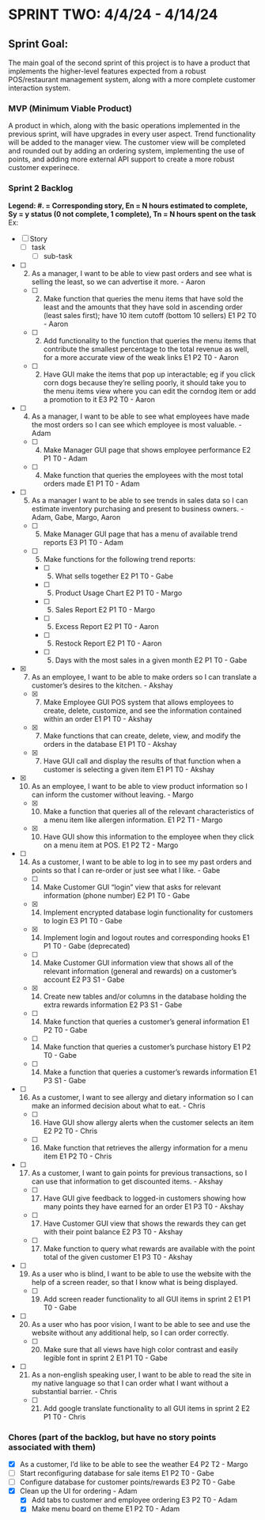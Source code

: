 # SPRINT TWO: 4/4/24 - 4/14/24

## Sprint Goal:
The main goal of the second sprint of this project is to have a product that implements the higher-level features expected from a robust POS/restaurant management system, along with a more complete customer interaction system. 

### MVP (Minimum Viable Product)
A product in which, along with the basic operations implemented in the previous sprint, will have upgrades in every user aspect. Trend functionality will be added to the manager view. The customer view will be completed and rounded out by adding an ordering system, implementing the use of points, and adding more external API support to create a more robust customer experinece. 

### Sprint 2 Backlog
**Legend: #. = Corresponding story, En = N hours estimated to complete, Sy = y status (0 not complete, 1 complete), Tn = N hours spent on the task**
Ex:
- [ ] Story
  - [ ] task
    - [ ] sub-task
- [ ] 2. As a manager, I want to be able to view past orders and see what is selling the least, so we can advertise it more. - Aaron
  - [ ] 2. Make function that queries the menu items that have sold the least and the amounts that they have sold in ascending order (least sales first); have 10 item cutoff (bottom 10 sellers) E1 P2 T0 - Aaron
  - [ ] 2. Add functionality to the function that queries the menu items that contribute the smallest percentage to the total revenue as well, for a more accurate view of the weak links E1 P2 T0 - Aaron
  - [ ] 2. Have GUI make the items that pop up interactable; eg if you click corn dogs because they’re selling poorly, it should take you to the menu items view where you can edit the corndog item or add a promotion to it E3 P2 T0 - Aaron
- [ ] 4. As a manager, I want to be able to see what employees have made the most orders so I can see which employee is most valuable. - Adam
  - [ ] 4. Make Manager GUI page that shows employee performance E2 P1 T0 - Adam
  - [ ] 4. Make function that queries the employees with the most total orders made E1 P1 T0 - Adam
- [ ] 5. As a manager I want to be able to see trends in sales data so I can estimate inventory purchasing and present to business owners. - Adam, Gabe, Margo, Aaron
  - [ ] 5. Make Manager GUI page that has a menu of available trend reports E3 P1 T0 - Adam
  - [ ] 5. Make functions for the following trend reports:
    - [ ] 5. What sells together E2 P1 T0 - Gabe
    - [ ] 5. Product Usage Chart E2 P1 T0 - Margo
    - [ ] 5. Sales Report E2 P1 T0 - Margo
    - [ ] 5. Excess Report E2 P1 T0 - Aaron
    - [ ] 5. Restock Report E2 P1 T0 - Aaron
    - [ ] 5. Days with the most sales in a given month E2 P1 T0 - Gabe
- [x] 7. As an employee, I want to be able to make orders so I can translate a customer’s desires to the kitchen. - Akshay
  - [x] 7. Make Employee GUI POS system that allows employees to create, delete, customize, and see the information contained within an order E1 P1 T0 - Akshay
  - [x] 7. Make functions that can create, delete, view, and modify the orders in the database E1 P1 T0 - Akshay
  - [x] 7. Have GUI call and display the results of that function when a customer is selecting a given item E1 P1 T0 - Akshay
- [X] 10. As an employee, I want to be able to view product information so I can inform the customer without leaving. - Margo
  - [X] 10. Make a function that queries all of the relevant characteristics of a menu item like allergen information.  E1 P2 T1 - Margo
  - [X] 10. Have GUI show this information to the employee when they click on a menu item at POS. E1 P2 T2 - Margo
- [ ] 14. As a customer, I want to be able to log in to see my past orders and points so that I can re-order or just see what I like. - Gabe
  - [ ] 14. Make Customer GUI “login” view that asks for relevant information (phone number)  E2 P1 T0 - Gabe
  - [x] 14. Implement encrypted database login functionality for customers to login E3 P1 T0 - Gabe
  - [x] 14. Implement login and logout routes and corresponding hooks E1 P1 T0 - Gabe (deprecated)
  - [ ] 14. Make Customer GUI information view that shows all of the relevant information (general and rewards) on a customer’s account E2 P3 S1 - Gabe
  - [x] 14. Create new tables and/or columns in the database holding the extra rewards information E2 P3 S1 - Gabe
  - [ ] 14. Make function that queries a customer’s general information E1 P2 T0 - Gabe
  - [ ] 14. Make function that queries a customer’s purchase history   E1 P2 T0 - Gabe
  - [ ] 14. Make a function that queries a customer’s rewards information  E1 P3 S1 - Gabe
- [ ] 16. As a customer, I want to see allergy and dietary information so I can make an informed decision about what to eat. - Chris
  - [ ] 16. Have GUI show allergy alerts when the customer selects an item E2 P2 T0 - Chris
  - [ ] 16. Make function that retrieves the allergy information for a menu item E1 P2 T0 - Chris
- [ ] 17. As a customer, I want to gain points for previous transactions, so I can use that information to get discounted items. - Akshay
  - [ ] 17. Have GUI give feedback to logged-in customers showing how many points they have earned for an order E1 P3 T0 - Akshay
  - [ ] 17. Have Customer GUI view that shows the rewards they can get with their point balance E2 P3 T0 - Akshay
  - [ ] 17. Make function to query what rewards are available with the point total of the given customer E1 P3 T0 - Akshay
- [ ] 19. As a user who is blind, I want to be able to use the website with the help of a screen reader, so that I know what is being displayed.
  - [ ] 19. Add screen reader functionality to all GUI items in sprint 2 E1 P1 T0 - Gabe
- [ ] 20. As a user who has poor vision, I want to be able to see and use the website without any additional help, so I can order correctly.
  - [ ] 20. Make sure that all views have high color contrast and easily legible font in sprint 2 E1 P1 T0 - Gabe
- [ ] 21. As a non-english speaking user, I want to be able to read the site in my native language so that I can order what I want without a substantial barrier. - Chris
  - [ ] 21. Add google translate functionality to all GUI items in sprint 2 E2 P1 T0 - Chris

### Chores (part of the backlog, but have no story points associated with them)
- [X] As a customer, I’d like to be able to see the weather E4 P2 T2 - Margo
- [ ] Start reconfiguring database for sale items E1 P2 T0 - Gabe
- [ ] Configure database for customer points/rewards E3 P2 T0 - Gabe
- [x] Clean up the UI for ordering  - Adam
  - [x] Add tabs to customer and employee ordering E3 P2 T0 - Adam
  - [x] Make menu board on theme E1 P2 T0 - Adam
